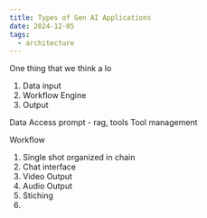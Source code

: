 ```yaml
---
title: Types of Gen AI Applications
date: 2024-12-05
tags:
  - architecture
---
```

One thing that we think a lo
1. Data input
2. Workflow Engine
3. Output

Data Access
prompt - rag, tools
Tool management

Workflow

1. Single shot organized in chain
2. Chat interface
5. Video Output
6. Audio Output
7. Stiching
8. 